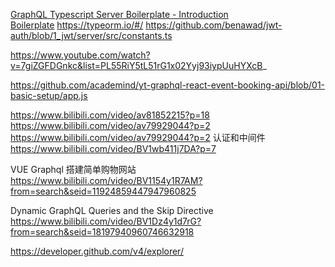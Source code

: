 [GraphQL Typescript Server Boilerplate - Introduction](https://www.youtube.com/watch?v=2eWIr6bbons&list=PLN3n1USn4xlky9uj6wOhfsPez7KZOqm2V)  
[Boilerplate](https://github.com/benawad/graphql-ts-server-boilerplate/tree/7_modularize)
https://typeorm.io/#/
https://github.com/benawad/jwt-auth/blob/1_jwt/server/src/constants.ts


https://www.youtube.com/watch?v=7giZGFDGnkc&list=PL55RiY5tL51rG1x02Yyj93iypUuHYXcB_

https://github.com/academind/yt-graphql-react-event-booking-api/blob/01-basic-setup/app.js

https://www.bilibili.com/video/av81852215?p=18
https://www.bilibili.com/video/av79929044?p=2
https://www.bilibili.com/video/av79929044?p=2
认证和中间件
https://www.bilibili.com/video/BV1wb411j7DA?p=7

VUE Graphql 搭建简单购物网站
https://www.bilibili.com/video/BV1154y1R7AM?from=search&seid=11924859447947960825

Dynamic GraphQL Queries and the Skip Directive
https://www.bilibili.com/video/BV1Dz4y1d7rG?from=search&seid=18197940960746632918


https://developer.github.com/v4/explorer/